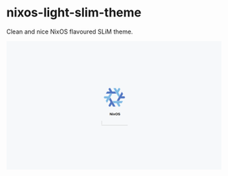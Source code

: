 # nixos-light-slim-theme
Clean and nice NixOS flavoured SLiM theme.

![preview](https://github.com/ylwghst/nixos-light-slim-theme/raw/master/preview.png)
